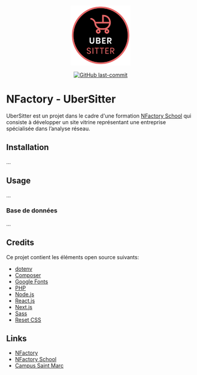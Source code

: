 <div align="center">
  <br>
	<a href="https://nfactory.school"><img src="client/public/assets/img/logo/logo-bg-transparent.png" height="160"></a>
  <br>
  <p>
    <a href="/../../"><img src="https://img.shields.io/github/last-commit/nfactoryschool-2020/nfactory-ubersitter" alt="GitHub last-commit" /></a>
  </p>
</div>

# NFactory - UberSitter
UberSitter est un projet dans le cadre d'une formation [NFactory School](https://nfactory.school) qui consiste à développer un site vitrine représentant une entreprise spécialisée dans l’analyse réseau.

## Installation
...

## Usage
...

### Base de données
...

## Credits
Ce projet contient les éléments open source suivants:
* [dotenv](https://github.com/symfony/dotenv)
* [Composer](https://getcomposer.org/)
* [Google Fonts](https://fonts.google.com)
* [PHP](https://www.php.net)
* [Node.js](https://nodejs.org)
* [React.js](https://reactjs.org)
* [Next.js](https://nextjs.org)
* [Sass](https://sass-lang.com)
* [Reset CSS](https://meyerweb.com/eric/tools/css/reset)

## Links
* [NFactory](https://nfactory.io)
* [NFactory School](https://nfactory.school)
* [Campus Saint Marc](https://campus-saint-marc.com)